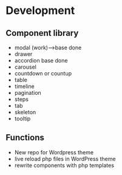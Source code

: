 # Development

## Component library

- modal (work)-->base done
- drawer
- accordion base done
- carousel
- countdown or countup
- table
- timeline
- pagination
- steps
- tab
- skeleton
- tooltip

## Functions

- New repo for Wordpress theme
- live reload php files in WordPress theme
- rewrite components with php templates